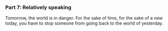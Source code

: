 ### Part 7: Relatively speaking


Tomorrow, the world is in danger. For the sake of time, for the sake of a new today, you have to stop someone from going back to the world of yesterday.
